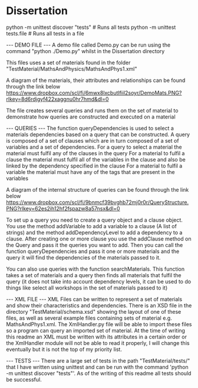 # Dissertation
 
python -m unittest discover "tests" # Runs all tests
python -m unittest tests.file # Runs all tests in a file

--- DEMO FILE ---
A demo file called Demo.py can be run using the command "python ./Demo.py" whilst in the Dissertation directory

This files uses a set of materials found in the folder "TestMaterial/MathsAndPhysics/MathsAndPhys1.xml"

A diagram of the materials, their attributes and relationships can be found through the link below
https://www.dropbox.com/scl/fi/6mwx8lxcbutlfiil2soyr/DemoMats.PNG?rlkey=8d6rdjgyf422xaggnu0hr7hmd&dl=0

The file creates several queries and runs them on the set of material to demonstrate how queries are constructed and executed on a material

--- QUERIES ---
The function queryDependencies is used to select a materials dependencies based on a query that can be constructed. A query is composed of a set of clauses which are in turn
composed of a set of variables and a set of dependencies. 
For a query to select a material the material must fulfil any of the clauses in the query
For a material to fulfil a clause the material must fulfil all of the variables in the clause and also be linked by the dependency specified in the clause
For a material to fulfil a variable the material must have any of the tags that are present in the variables

A diagram of the internal structure of queries can be found through the link below 
https://www.dropbox.com/scl/fi/9bnmcf39bvghb72mj0r0r/QueryStructure.PNG?rlkey=62es2ih12hf2fspazw8a57nsx&dl=0

To set up a query you need to create a query object and a clause object. You use the method addVariable to add a variable to a clause (A list of strings) and the method addDependencyLevel to add a dependency to a clause. 
After creating one or more clause you use the addClause method on the Query and pass it the queries you want to add.
Then you can call the function queryDependencies and pass it one or more materials and the query it will find the dependencies of the materials passed to it.

You can also use queries with the function searchMaterials. This function takes a set of materials and a query then finds all materials that fulfil the query (it does not take into account dependency levels, it can be used to do things like select all workshops in the set of materials passed to it)


--- XML FILE ---
XML Files can be written to represent a set of materials and show their characteristics and dependencies. There is an XSD file in the directory "TestMaterial/schema.xsd" showing the layout of one of these files, as well as several example files containing sets of material e.g. MathsAndPhys1.xml. The XmlHandler.py file will be able to import these files so a program can query an imported set of material. At the time of writing this readme an XML must be written with its attributes in a certain order or the XmlHandler module will not be able to read it properly, I will change this eventually but it is not the top of my priority list.

--- TESTS ---
There are a large set of tests in the path "TestMaterial/tests/" that I have written using unittest and can be run with the command 'python -m unittest discover "tests"'. As of the writing of this readme all tests should be successful.